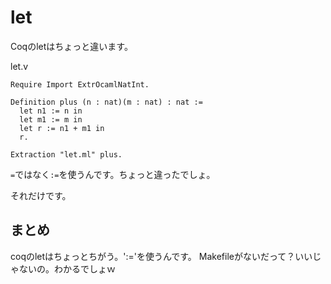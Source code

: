 # let

Coqのletはちょっと違います。

let.v

```
Require Import ExtrOcamlNatInt.

Definition plus (n : nat)(m : nat) : nat :=
  let n1 := n in
  let m1 := m in
  let r := n1 + m1 in
  r.

Extraction "let.ml" plus.
```

`=`ではなく`:=`を使うんです。ちょっと違ったでしょ。

それだけです。

## まとめ

coqのletはちょっとちがう。':='を使うんです。
Makefileがないだって？いいじゃないの。わかるでしょｗ
